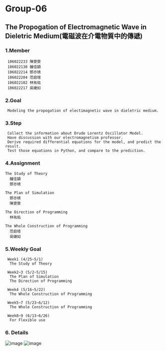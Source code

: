 # Group-06

## The Propogation of Electromagnetic Wave in Dieletric Medium(電磁波在介電物質中的傳遞) 

### 1.Member
     106022233 陳雯雯
     106022130 鍾佳穎
     106022214 鄧亦琇
     106022204 范庭瑄
     106022102 林祐佑
     106022217 吳婕如 

### 2.Goal
     Modeling the propogation of electimagnetic wave in dieletric medium.

### 3.Step
     Collect the information about Drude Lorentz Oscillator Model.
     Have discussion with our electromagnetism professor.
     Derive required differential equations for the model, and predict the result.
     Test those equations in Python, and compare to the prediction.
### 4.Assignment

    The Study of Theory
      鍾佳穎
      鄧亦琇

    The Plan of Simulation
      鄧亦琇
      陳雯雯

    The Direction of Programming
      林祐佑

    The Whole Construction of Programming
      范庭瑄
      吳婕如
### 5.Weekly Goal

     Week1 (4/25~5/1)
      The Study of Theory

     Week2~3 (5/2~5/15)
      The Plan of Simulation
      The Direction of Programming

     Week4 (5/16~5/22)
      The Whole Construction of Programming

     Week5~7 (5/23~6/12)
      The Whole Construction of Programming

     Week8~9 (6/13~6/26) 
      For Flexible use
     
### 6. Details   

![image](https://github.com/CFP106022217/Group-06/blob/master/1.jpg)
![image](https://github.com/CFP106022217/Group-06/blob/master/2.jpg)
